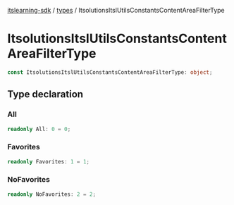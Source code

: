 [itslearning-sdk](../../modules.md) / [types](../index.md) / ItsolutionsItslUtilsConstantsContentAreaFilterType

# ItsolutionsItslUtilsConstantsContentAreaFilterType

```ts
const ItsolutionsItslUtilsConstantsContentAreaFilterType: object;
```

## Type declaration

### All

```ts
readonly All: 0 = 0;
```

### Favorites

```ts
readonly Favorites: 1 = 1;
```

### NoFavorites

```ts
readonly NoFavorites: 2 = 2;
```
